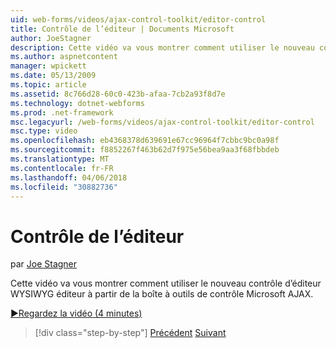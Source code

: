 ```yaml
---
uid: web-forms/videos/ajax-control-toolkit/editor-control
title: Contrôle de l’éditeur | Documents Microsoft
author: JoeStagner
description: Cette vidéo va vous montrer comment utiliser le nouveau contrôle d’éditeur WYSIWYG éditeur à partir de la boîte à outils de contrôle Microsoft AJAX.
ms.author: aspnetcontent
manager: wpickett
ms.date: 05/13/2009
ms.topic: article
ms.assetid: 8c766d28-60c0-423b-afaa-7cb2a93f8d7e
ms.technology: dotnet-webforms
ms.prod: .net-framework
msc.legacyurl: /web-forms/videos/ajax-control-toolkit/editor-control
msc.type: video
ms.openlocfilehash: eb4368378d639691e67cc96964f7cbbc9bc0a98f
ms.sourcegitcommit: f8852267f463b62d7f975e56bea9aa3f68fbbdeb
ms.translationtype: MT
ms.contentlocale: fr-FR
ms.lasthandoff: 04/06/2018
ms.locfileid: "30882736"
---
```

<a name="editor-control"></a>Contrôle de l’éditeur
====================
par [Joe Stagner](https://github.com/JoeStagner)

Cette vidéo va vous montrer comment utiliser le nouveau contrôle d’éditeur WYSIWYG éditeur à partir de la boîte à outils de contrôle Microsoft AJAX.

[&#9654;Regardez la vidéo (4 minutes)](https://channel9.msdn.com/Blogs/ASP-NET-Site-Videos/editor-control)

> [!div class="step-by-step"]
> [Précédent](combo-box.md)
> [Suivant](editor-control-custom.md)
